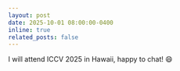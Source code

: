 ```yaml
---
layout: post
date: 2025-10-01 08:00:00-0400
inline: true
related_posts: false
---
```


I will attend ICCV 2025 in Hawaii, happy to chat! :smile:
